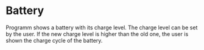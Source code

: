 # Battery

Programm shows a battery with its charge level. 
The charge level can be set by the user.
If the new charge level is higher than the old one, the user is shown the charge cycle of the battery. 
